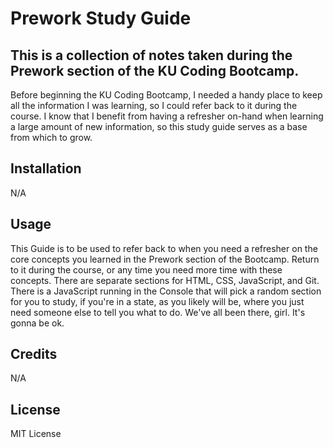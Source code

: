 # Prework Study Guide

## This is a collection of notes taken during the Prework section of the KU Coding Bootcamp.

Before beginning the KU Coding Bootcamp, I needed a handy place to keep all the information I was learning, so I could refer back to it during the course.  I know that I benefit from having a refresher on-hand when learning a large amount of new information, so this study guide serves as a base from which to grow.

## Installation

N/A

## Usage

This Guide is to be used to refer back to when you need a refresher on the core concepts you learned in the Prework section of the Bootcamp.  Return to it during the course, or any time you need more time with these concepts.  There are separate sections for HTML, CSS, JavaScript, and Git.  There is a JavaScript running in the Console that will pick a random section for you to study, if you're in a state, as you likely will be, where you just need someone else to tell you what to do.  We've all been there, girl.  It's gonna be ok.

## Credits

N/A

## License

MIT License

